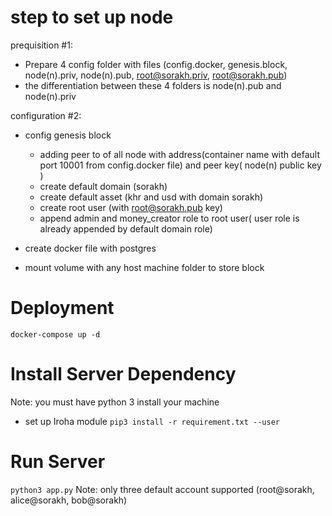 
# step to set up node

prequisition #1:
  - Prepare 4 config folder with files (config.docker, genesis.block, node(n).priv, node(n).pub, root@sorakh.priv, root@sorakh.pub)
  - the differentiation between these 4 folders is node(n).pub and node(n).priv

configuration #2: 
  - config genesis block 
      - adding peer to of all node with address(container name with default port 10001 from config.docker file) 
        and peer key( node(n) public key )
      - create default domain (sorakh)
      - create default asset (khr and usd with domain sorakh)
      - create root user (with root@sorakh.pub key)
      - append admin and money_creator role to root user( user role is already appended by default domain role)
      
  - create docker file with postgres
  - mount volume with any host machine folder to store block



# Deployment 

```docker-compose up -d```

# Install Server Dependency
  Note: you must have python 3 install your machine
  - set up Iroha module
```pip3 install -r requirement.txt --user```

#  Run Server
```python3 app.py```
 Note: only three default account supported (root@sorakh, alice@sorakh, bob@sorakh)




